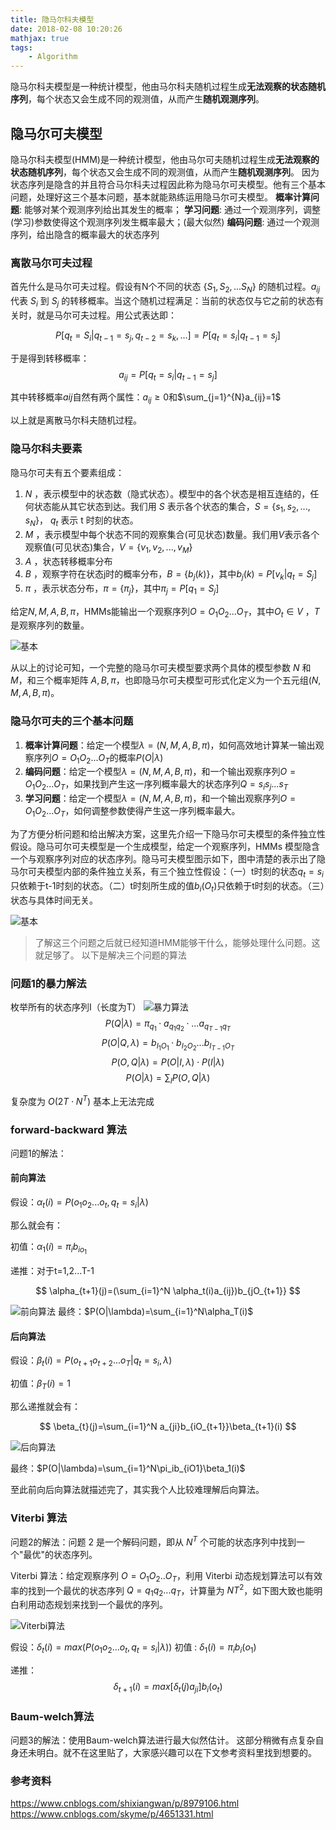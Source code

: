 ```yaml
---
title: 隐马尔科夫模型
date: 2018-02-08 10:20:26
mathjax: true
tags:
    - Algorithm
---
```


隐马尔科夫模型是一种统计模型，他由马尔科夫随机过程生成**无法观察的状态随机序列**，每个状态又会生成不同的观测值，从而产生**随机观测序列**。

<!-- more -->


## 隐马尔可夫模型
隐马尔科夫模型(HMM)是一种统计模型，他由马尔可夫随机过程生成**无法观察的状态随机序列**，每个状态又会生成不同的观测值，从而产生**随机观测序列**。
因为状态序列是隐含的并且符合马尔科夫过程因此称为隐马尔可夫模型。他有三个基本问题，处理好这三个基本问题，基本就能熟练运用隐马尔可夫模型。
**概率计算问题**: 能够对某个观测序列给出其发生的概率；
**学习问题**: 通过一个观测序列，调整(学习)参数使得这个观测序列发生概率最大；(最大似然)
**编码问题**: 通过一个观测序列，给出隐含的概率最大的状态序列

### 离散马尔可夫过程
首先什么是马尔可夫过程。假设有N个不同的状态 $\{S_1,S_2,...S_N\}$ 的随机过程。$a_{ij}$ 代表 $S_i$ 到 $S_j$ 的转移概率。当这个随机过程满足：当前的状态仅与它之前的状态有关时，就是马尔可夫过程。用公式表达即：

$$
P[q_t=S_i|q_{t-1}=s_j,q_{t-2}=s_k,...] = P[q_t=s_i|q_{t-1}=s_j]
$$

于是得到转移概率：
$$
a_{ij}=P[q_t=s_i|q_{t-1}=s_j]
$$

其中转移概率$a{ij}$自然有两个属性：$a_{ij}\geq0$和$\sum_{j=1}^{N}a_{ij}=1$

以上就是离散马尔科夫随机过程。

### 隐马尔科夫要素
隐马尔可夫有五个要素组成：

1. $N$ ，表示模型中的状态数（隐式状态）。模型中的各个状态是相互连结的，任何状态能从其它状态到达。我们用 $S$ 表示各个状态的集合，$S=\{s_1,s_2,...,s_N\}$， $q_t$ 表示 t 时刻的状态。
2. $M$ ，表示模型中每个状态不同的观察集合(可见状态)数量。我们用$V$表示各个观察值(可见状态)集合，$V=\{v_1,v_2,...,v_M\}$
3. $A$ ，状态转移概率分布
4. $B$ ，观察字符在状态j时的概率分布，$B=\{b_j(k)\}$，其中$b_j(k)=P[v_k|q_t=S_j]$
5. $\pi$ ，表示状态分布，$\pi=\{\pi_j\}$，其中$\pi_j=P[q_1=S_j]$

给定$N,M,A,B,\pi$，HMMs能输出一个观察序列$O=O_1O_2...O_T$，其中$O_t\in V$ ，$T$ 是观察序列的数量。

![基本](./base.jpg)

从以上的讨论可知，一个完整的隐马尔可夫模型要求两个具体的模型参数 $N$ 和 $M$，和三个概率矩阵 $A,B,π$，也即隐马尔可夫模型可形式化定义为一个五元组$(N,M,A,B,π)$。

### 隐马尔可夫的三个基本问题

1. **概率计算问题**：给定一个模型$\lambda=(N,M,A,B,\pi)$，如何高效地计算某一输出观察序列$O=O_1O_2...O_T$的概率$P(O|\lambda)$
2. **编码问题**：给定一个模型$\lambda=(N,M,A,B,\pi)$，和一个输出观察序列$O=O_1O_2...O_T$，如果找到产生这一序列概率最大的状态序列$Q=s_is_j...s_T$
3. **学习问题**：给定一个模型$\lambda=(N,M,A,B,\pi)$，和一个输出观察序列$O=O_1O_2...O_T$，如何调整参数使得产生这一序列概率最大。

为了方便分析问题和给出解决方案，这里先介绍一下隐马尔可夫模型的条件独立性假设。隐马可尔可夫模型是一个生成模型，给定一个观察序列，HMMs 模型隐含一个与观察序列对应的状态序列。隐马可夫模型图示如下，图中清楚的表示出了隐马尔可夫模型内部的条件独立关系，有三个独立性假设：（一）t时刻的状态$q_t=s_i$只依赖于t-1时刻的状态。（二）t时刻所生成的值$b_i(O_t)$只依赖于t时刻的状态。（三）状态与具体时间无关。

![基本](./解释.jpg)


> 了解这三个问题之后就已经知道HMM能够干什么，能够处理什么问题。这就足够了。
>  以下是解决三个问题的算法

### 问题1的暴力解法
枚举所有的状态序列I（长度为T）
![暴力算法](./暴力.jpg)
 $$
P(Q|\lambda)=\pi_{q_1}\cdot a_{q_1q_2}\cdot...a_{q_{T-1}q_{T}}
$$
$$
P(O|Q,\lambda)=b_{I_1O_1}\cdot b_{I_2O_2}...b_{I_{T-1}O_T}
$$
$$
P(O,Q|\lambda)=P(O|I,\lambda)\cdot P(I|\lambda)
$$
$$
P(O|\lambda)=\sum_I P(O,Q|\lambda)
$$

复杂度为 $O(2T\cdot N^T)$ 基本上无法完成

### forward-backward 算法
问题1的解法：
#### 前向算法
假设：$\alpha_t(i)=P(o_1o_2...o_t,q_t=s_i|\lambda)$

那么就会有：

初值：$\alpha_1(i)=\pi_ib_{io_1}$

递推：对于t=1,2...T-1

$$
\alpha_{t+1}(j)=(\sum_{i=1}^N \alpha_t(i)a_{ij})b_{jO_{t+1}}
$$

![前向算法](./前向.jpg)
最终：$P(O|\lambda)=\sum_{i=1}^N\alpha_T(i)$

#### 后向算法
假设：$\beta_t(i)=P(o_{t+1}o_{t+2}...o_T|q_t=s_i,\lambda)$

初值：$\beta_T(i)=1$

那么递推就会有：

$$
\beta_{t}(j)=\sum_{i=1}^N a_{ji}b_{iO_{t+1}}\beta_{t+1}(i)
$$

![后向算法](./后向.jpg)

最终：$P(O|\lambda)=\sum_{i=1}^N\pi_ib_{iO1}\beta_1(i)$

至此前向后向算法就描述完了，其实我个人比较难理解后向算法。

### Viterbi 算法
问题2的解法：问题 2 是一个解码问题，即从 $N^T$ 个可能的状态序列中找到一个"最优"的状态序列。

Viterbi 算法：给定观察序列 $Ο=Ο_1Ο_2..Ο_T$，利用 Viterbi 动态规划算法可以有效率的找到一个最优的状态序列 $Q=q_1q_2...q_T$，计算量为 $NT^2$，如下图大致也能明白利用动态规划来找到一个最优的序列。


![Viterbi算法](./Viterbi.jpg)

假设：$\delta_t(i)=max(P(o_1o_2...o_t,q_t=s_i|\lambda))$
初值 : $\delta_1(i)=\pi_ib_i(o_1)$

递推：
$$
\delta_{t+1}(i) = max[\delta_t(j)a_{ji}]b_i(o_t)
$$

### Baum-welch算法
问题3的解法：使用Baum-welch算法进行最大似然估计。
这部分稍微有点复杂自身还未明白。就不在这里贴了，大家感兴趣可以在下文参考资料里找到想要的。



### 参考资料
https://www.cnblogs.com/shixiangwan/p/8979106.html
https://www.cnblogs.com/skyme/p/4651331.html



